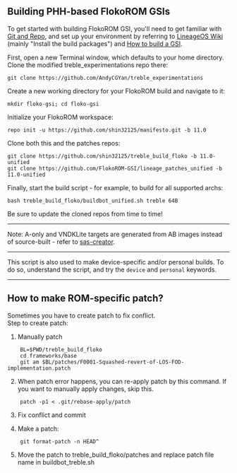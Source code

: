 
## Building PHH-based FlokoROM GSIs ##

To get started with building FlokoROM GSI, you'll need to get familiar with [Git and Repo](https://source.android.com/source/using-repo.html), and set up your environment by referring to [LineageOS Wiki](https://wiki.lineageos.org/devices/redfin/build) (mainly "Install the build packages") and [How to build a GSI](https://github.com/phhusson/treble_experimentations/wiki/How-to-build-a-GSI%3F).

First, open a new Terminal window, which defaults to your home directory.  Clone the modified treble_experimentations repo there:

    git clone https://github.com/AndyCGYan/treble_experimentations

Create a new working directory for your FlokoROM build and navigate to it:

    mkdir floko-gsi; cd floko-gsi

Initialize your FlokoROM workspace:

    repo init -u https://github.com/shin32125/manifesto.git -b 11.0

Clone both this and the patches repos:

    git clone https://github.com/shin32125/treble_build_floko -b 11.0-unified
    git clone https://github.com/FlokoROM-GSI/lineage_patches_unified -b 11.0-unified

Finally, start the build script - for example, to build for all supported archs:

    bash treble_build_floko/buildbot_unified.sh treble 64B

Be sure to update the cloned repos from time to time!

---

Note: A-only and VNDKLite targets are generated from AB images instead of source-built - refer to [sas-creator](https://github.com/AndyCGYan/sas-creator).

---

This script is also used to make device-specific and/or personal builds. To do so, understand the script, and try the `device` and `personal` keywords.

---

## How to make ROM-specific patch? ##

Sometimes you have to create patch to fix conflict.  
Step to create patch:

1. Manually patch
```
    BL=$PWD/treble_build_floko  
    cd frameworks/base  
    git am $BL/patches/F0001-Squashed-revert-of-LOS-FOD-implementation.patch
```
2. When patch error happens, you can re-apply patch by this command. If you want to manually apply changes, skip this.
```
    patch -p1 < .git/rebase-apply/patch
```
3. Fix conflict and commit

4. Make a patch:
```
    git format-patch -n HEAD^
```
5. Move the patch to treble_build_floko/patches and replace patch file name in buildbot_treble.sh
